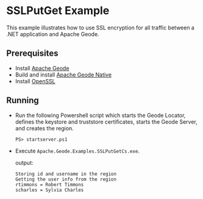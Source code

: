 ﻿# SSLPutGet Example
This example illustrates how to use SSL encryption for all traffic between a .NET application and Apache Geode.

## Prerequisites
* Install [Apache Geode](https://geode.apache.org)
* Build and install [Apache Geode Native](https://github.com/apache/geode-native)
* Install [OpenSSL]()

## Running
* Run the following Powershell script which starts the Geode Locator, defines the keystore and truststore certificates, starts the Geode Server, and creates the region.
  ```
  PS> startserver.ps1
  ```
* Execute `Apache.Geode.Examples.SSLPutGetCs.exe`.
  
  output:
  ```
  Storing id and username in the region
  Getting the user info from the region
  rtimmons = Robert Timmons
  scharles = Sylvia Charles
  ```

